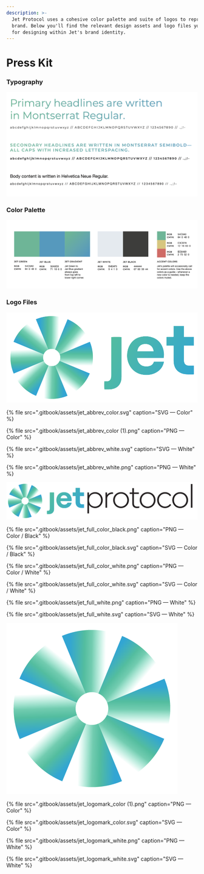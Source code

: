 ```yaml
---
description: >-
  Jet Protocol uses a cohesive color palette and suite of logos to represent the
  brand. Below you'll find the relevant design assets and logo files you'll need
  for designing within Jet's brand identity.
---
```


# Press Kit

### Typography

![](.gitbook/assets/screen-shot-2021-09-05-at-5.59.21-pm%20%281%29.png)

### 

### Color Palette

![](.gitbook/assets/screen-shot-2021-09-05-at-6.01.22-pm.png)

### 

### Logo Files

![Jet Abbreviated Lockup](.gitbook/assets/jet_abbrev_color%20%281%29.png)

{% file src=".gitbook/assets/jet\_abbrev\_color.svg" caption="SVG — Color" %}

{% file src=".gitbook/assets/jet\_abbrev\_color \(1\).png" caption="PNG — Color" %}

{% file src=".gitbook/assets/jet\_abbrev\_white.svg" caption="SVG — White" %}

{% file src=".gitbook/assets/jet\_abbrev\_white.png" caption="PNG — White" %}



![Jet Full Lockup](.gitbook/assets/jet_full_color_black%20%281%29.png)

{% file src=".gitbook/assets/jet\_full\_color\_black.png" caption="PNG — Color / Black" %}

{% file src=".gitbook/assets/jet\_full\_color\_black.svg" caption="SVG — Color / Black" %}

{% file src=".gitbook/assets/jet\_full\_color\_white.png" caption="PNG — Color / White" %}

{% file src=".gitbook/assets/jet\_full\_color\_white.svg" caption="SVG — Color / White" %}

{% file src=".gitbook/assets/jet\_full\_white.png" caption="PNG — White" %}

{% file src=".gitbook/assets/jet\_full\_white.svg" caption="SVG — White" %}



![Jet Logomark](.gitbook/assets/jet_logomark_color.png)

{% file src=".gitbook/assets/jet\_logomark\_color \(1\).png" caption="PNG — Color" %}

{% file src=".gitbook/assets/jet\_logomark\_color.svg" caption="SVG — Color" %}

{% file src=".gitbook/assets/jet\_logomark\_white.png" caption="PNG — White" %}

{% file src=".gitbook/assets/jet\_logomark\_white.svg" caption="SVG — White" %}



